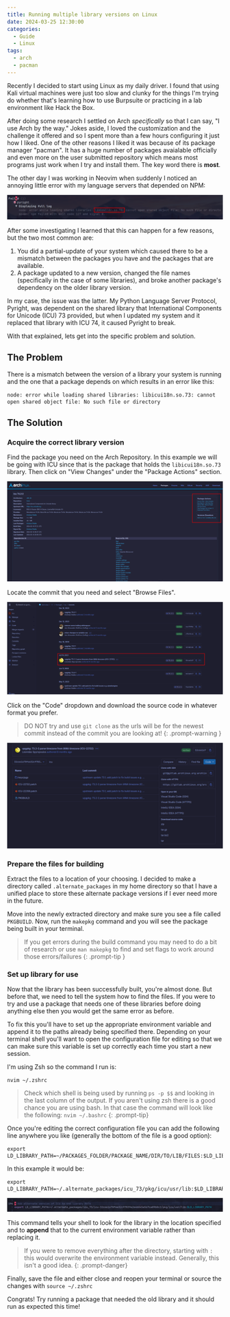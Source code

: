 ```yaml
---
title: Running multiple library versions on Linux
date: 2024-03-25 12:30:00
categories:
  - Guide
  - Linux
tags:
  - arch
  - pacman
---
```

Recently I decided to start using Linux as my daily driver. I found that using Kali virtual machines were just too slow and clunky for the things I'm trying do whether that's learning how to use Burpsuite or practicing in a lab environment like Hack the Box. 

After doing some research I settled on Arch *specifically* so that I can say, "I use Arch by the way." Jokes aside, I loved the customization and the challenge it offered and so I spent more than a few hours configuring it just how I liked.  One of the other reasons I liked it was because of its package manager "pacman". It has a huge number of packages avaialable officially and even more on the user submitted repository which means most programs just work when I try and install them. The key word there is **most**.

The other day I was working in Neovim when suddenly I noticed an annoying little error with my language servers that depended on NPM: 

![Pyright Error](/assets/img/lib_versions/library_error_pyright.png)

After some investigating I learned that this can happen for a few reasons, but the two most common are:
1. You did a partial-update of your system which caused there to be a mismatch between the packages you have and the packages that are available.
2. A package updated to a new version, changed the file names (specifically in the case of some libraries), and broke another package's dependency on the older library version. 

In my case, the issue was the latter. My Python Language Server Protocol, Pyright, was dependent on the shared library that International Components for Unicode (ICU) 73 provided, but when I updated my system and it replaced that library with ICU 74, it caused Pyright to break. 

With that explained, lets get into the specific problem and solution.

## The Problem
There is a mismatch between the version of a library your system is running and the one that a package depends on which results in an error like this:
```
node: error while loading shared libraries: libicui18n.so.73: cannot open shared object file: No such file or directory
```

## The Solution
### Acquire the correct library version
Find the package you need on the Arch Repository. In this example we will be going with ICU since that is the package that holds the `libicui18n.so.73` library. Then click on "View Changes" under the "Package Actions" section.

![Arch Package](/assets/img/lib_versions/arch_package.png)

Locate the commit that you need and select "Browse Files".

![Locate Commit](/assets/img/lib_versions/locate_commit.png)

Click on the "Code" dropdown and download the source code in whatever format you prefer.
> DO NOT try and use `git clone` as the urls will be for the newest commit instead of the commit you are looking at!
{: .prompt-warning }

![Download Commit](/assets/img/lib_versions/download_commit.png)

### Prepare the files for building
Extract the files to a location of your choosing. I decided to make a directory called `.alternate_packages` in my home directory so that I have a unified place to store these alternate package versions if I ever need more in the future.

Move into the newly extracted directory and make sure you see a file called `PKGBUILD`.  Now, run the `makepkg` command and you will see the package being built in your terminal.
> If you get errors during the build command you may need to do a bit of research or use `man makepkg` to find and set flags to work around those errors/failures
{: .prompt-tip }

### Set up library for use
Now that the library has been successfully built, you're almost done. But before that, we need to tell the system how to find the files. If you were to try and use a package that needs one of these libraries before doing anything else then you would get the same error as before. 

To fix this you'll have to set up the appropriate environment variable and append it to the paths already being specified there. Depending on your terminal shell you'll want to open the configuration file for editing so that we can make sure this variable is set up correctly each time you start a new session.

I'm using Zsh so the command I run is:
```
nvim ~/.zshrc
```

> Check which shell is being used by running `ps -p $$` and looking in the last column of the output. If you aren't using zsh there is a good chance you are using bash. In that case the command will look like the following: `nvim ~/.bashrc`
{: .prompt-tip}

Once you're editing the correct configuration file you can add the following line anywhere you like (generally the bottom of the file is a good option):
```
export LD_LIBRARY_PATH=~/PACKAGES_FOLDER/PACKAGE_NAME/DIR/TO/LIB/FILES:$LD_LIBRARY_PATH
```

In this example it would be:
```
export LD_LIBRARY_PATH=~/.alternate_packages/icu_73/pkg/icu/usr/lib:$LD_LIBRARY_PATH`
```

![Zsh Config](/assets/img/lib_versions/zsh_config.png)

This command tells your shell to look for the library in the location specified and to **append** that to the current environment variable rather than replacing it. 
>If you were to remove everything after the directory, starting with `:` this would overwrite the environment variable instead. Generally, this isn't a good idea.
{: .prompt-danger}

Finally, save the file and either close and reopen your terminal or source the changes with `source ~/.zshrc`

Congrats! Try running a package that needed the old library and it should run as expected this time! 
